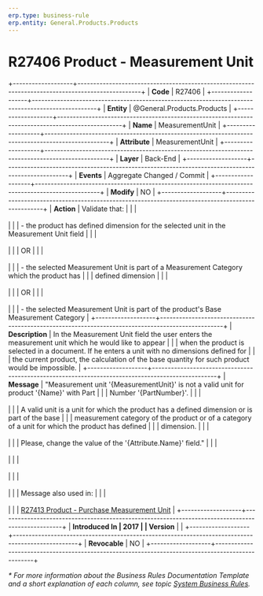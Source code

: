 ```yaml
---
erp.type: business-rule
erp.entity: General.Products.Products
---
```


# R27406 Product - Measurement Unit
+-------------------+--------------------------------------------------------------------------------------------------+
| **Code**          | R27406                                                                                           |
+-------------------+--------------------------------------------------------------------------------------------------+
| **Entity**        | @General.Products.Products                                                                       |
+-------------------+--------------------------------------------------------------------------------------------------+
| **Name**          | MeasurementUnit                                                                                  |
+-------------------+--------------------------------------------------------------------------------------------------+
| **Attribute**     | MeasurementUnit                                                                                  |
+-------------------+--------------------------------------------------------------------------------------------------+
| **Layer**         | Back-End                                                                                         |
+-------------------+--------------------------------------------------------------------------------------------------+
| **Events**        | Aggregate Changed / Commit                                                                       |
+-------------------+--------------------------------------------------------------------------------------------------+
| **Modify**        | NO                                                                                               |
+-------------------+--------------------------------------------------------------------------------------------------+
| **Action**        | Validate that:                                                                                   |
|                   | <br/><br/>                                                                                       |
|                   | -   the product has defined dimension for the selected unit in the Measurement Unit field        |
|                   | <br/><br/>                                                                                       |
|                   | OR                                                                                               |
|                   | <br/><br/>                                                                                       |
|                   | -   the selected Measurement Unit is part of a Measurement Category which the product has        |
|                   |     defined dimension                                                                            |
|                   | <br/><br/>                                                                                       |
|                   | OR                                                                                               |
|                   | <br/><br/>                                                                                       |
|                   | -   the selected Measurement Unit is part of the product\'s Base Measurement Category            |
+-------------------+--------------------------------------------------------------------------------------------------+
| **Description**   | In the Measurement Unit field the user enters the measurement unit which he would like to appear |
|                   | when the product is selected in a document. If he enters a unit with no dimensions defined for   |
|                   | the current product, the calculation of the base quantity for such product would be impossible.  |
+-------------------+--------------------------------------------------------------------------------------------------+
| **Message**       | \"Measurement unit \'{MeasurementUnit}\' is not a valid unit for product \'{Name}\' with Part    |
|                   | Number \'{PartNumber}\'.                                                                         |
|                   | <br/><br/>                                                                                       |
|                   | A valid unit is a unit for which the product has a defined dimension or is part of the base      |
|                   | measurement category of the product or of a category of a unit for which the product has defined |
|                   | dimension.                                                                                       |
|                   | <br/><br/>                                                                                       |
|                   | Please, change the value of the \'{Attribute.Name}\' field.\"                                    |
|                   | <br/><br/>                                                                                       |
|                   | <br/><br/>                                                                                       |
|                   | <br/><br/>                                                                                       |
|                   | Message also used in:                                                                            |
|                   | <br/><br/>                                                                                       |
|                   | [R27413 Product - Purchase Measurement Unit](R27413.md)                                          |
+-------------------+--------------------------------------------------------------------------------------------------+
| **Introduced In   | 2017                                                                                             |
| Version**         |                                                                                                  |
+-------------------+--------------------------------------------------------------------------------------------------+
| **Revocable**     | NO                                                                                               |
+-------------------+--------------------------------------------------------------------------------------------------+

*\* For more information about the Business Rules Documentation Template and a short explanation of each column, see
topic [System Business Rules](../templates/template-description-system-business-rules.md).*
